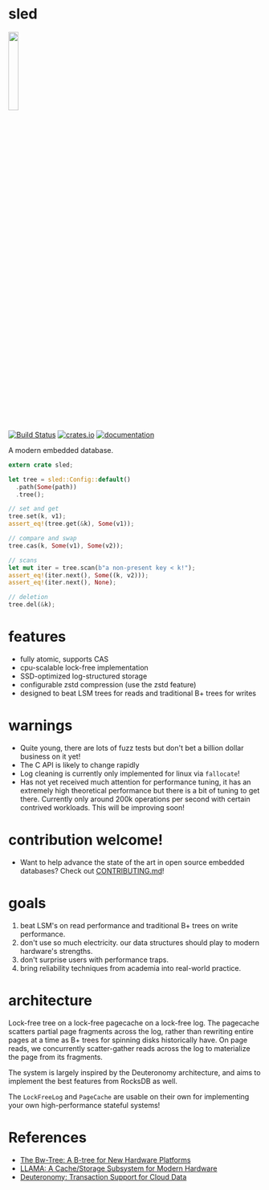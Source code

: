 # sled

<p>
  <img src="https://github.com/spacejam/rsdb/blob/master/art/tree_face.png" width="20%" height="auto" />
</p>

[![Build Status](https://travis-ci.org/spacejam/sled.svg?branch=master)](https://travis-ci.org/spacejam/sled)
[![crates.io](http://meritbadge.herokuapp.com/sled)](https://crates.io/crates/sled)
[![documentation](https://docs.rs/sled/badge.svg)](https://docs.rs/sled)

A modern embedded database.

```rust
extern crate sled;

let tree = sled::Config::default()
  .path(Some(path))
  .tree();

// set and get
tree.set(k, v1);
assert_eq!(tree.get(&k), Some(v1));

// compare and swap
tree.cas(k, Some(v1), Some(v2));

// scans
let mut iter = tree.scan(b"a non-present key < k!");
assert_eq!(iter.next(), Some((k, v2)));
assert_eq!(iter.next(), None);

// deletion
tree.del(&k);
```

# features

* fully atomic, supports CAS
* cpu-scalable lock-free implementation
* SSD-optimized log-structured storage
* configurable zstd compression (use the zstd feature)
* designed to beat LSM trees for reads and traditional B+ trees for writes

# warnings

* Quite young, there are lots of fuzz tests but don't bet a billion
  dollar business on it yet!
* The C API is likely to change rapidly
* Log cleaning is currently only implemented for linux via `fallocate`!
* Has not yet received much attention for performance tuning,
  it has an extremely high theoretical performance but there
  is a bit of tuning to get there. Currently only around 200k
  operations per second with certain contrived workloads. This
  will be improving soon!

# contribution welcome!

* Want to help advance the state of the art in open source embedded
  databases? Check out [CONTRIBUTING.md](CONTRIBUTING.md)!

# goals

1. beat LSM's on read performance and traditional B+ trees on write performance.
1. don't use so much electricity. our data structures should play to modern hardware's strengths.
1. don't surprise users with performance traps.
1. bring reliability techniques from academia into real-world practice.

# architecture

Lock-free tree on a lock-free pagecache on a lock-free log. The pagecache scatters
partial page fragments across the log, rather than rewriting entire pages at a time
as B+ trees for spinning disks historically have. On page reads, we concurrently
scatter-gather reads across the log to materialize the page from its fragments.

The system is largely inspired by the Deuteronomy architecture, and aims to implement
the best features from RocksDB as well.

The `LockFreeLog` and `PageCache` are usable on their own for implementing your own 
high-performance stateful systems!

# References

* [The Bw-Tree: A B-tree for New Hardware Platforms](https://www.microsoft.com/en-us/research/wp-content/uploads/2016/02/bw-tree-icde2013-final.pdf)
* [LLAMA: A Cache/Storage Subsystem for Modern Hardware](https://www.microsoft.com/en-us/research/wp-content/uploads/2016/02/llama-vldb2013.pdf)
* [Deuteronomy: Transaction Support for Cloud Data](https://www.microsoft.com/en-us/research/publication/deuteronomy-transaction-support-for-cloud-data/)
